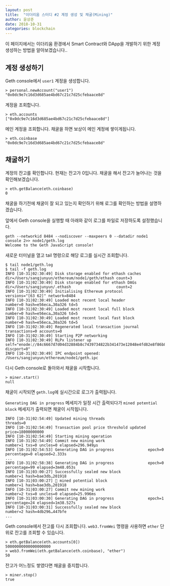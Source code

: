 ```yaml
---
layout: post
title:  "이더리움 스터디 #2 계정 생성 및 채굴(Mining)"
author: 윤상준
date: 2018-10-31
categories: blockchain
---
```


이 페이지에서는 이더리움 환경에서 Smart Contract와 DApp을 개발하기 위한 계정 생성하는 방법을 알아보겠습니다..

## 계정 생성하기

Geth console에서 `user1` 계정을 생성합니다.

```
> personal.newAccount("user1")
"0x0dc9e7c16d3d685ae4bd67c21c7d25cfebaace8d"
```

계정을 조회합니다.

```
> eth.accounts
["0x0dc9e7c16d3d685ae4bd67c21c7d25cfebaace8d"]
```

메인 계정을 조회합니다. 채굴을 하면 보상이 메인 계정에 쌓이게됩니다.
```
> eth.coinbase
"0x0dc9e7c16d3d685ae4bd67c21c7d25cfebaace8d"
```

## 채굴하기

계정의 잔고를 확인합니다. 현재는 잔고가 0입니다. 채굴을 해서 잔고가 늘어나는 것을 확인해보겠습니다.

```
> eth.getBalance(eth.coinbase)
0
```

채굴을 하기전에 채굴이 잘 되고 있는지 확인하기 위해 로그를 확인하는 방법을 설명하겠습니다.

앞에서 Geth console을 실행할 때 아래와 같이 로그를 파일로 저장하도록 설정했습니다.
```
geth --networkid 8484 --nodiscover --maxpeers 0 --datadir node1 console 2>> node1/geth.log
Welcome to the Geth JavaScript console!
```

새로운 터미널을 열고 tail 명령으로 해당 로그를 실시간 조회합니다.

```
$ tail node1/geth.log
$ tail -f geth.log
INFO [10-31|02:30:49] Disk storage enabled for ethash caches   dir=/Users/sangjunyun/ethereum/node1/geth/ethash count=3
INFO [10-31|02:30:49] Disk storage enabled for ethash DAGs     dir=/Users/sangjunyun/.ethash                    count=2
INFO [10-31|02:30:49] Initialising Ethereum protocol           versions="[63 62]" network=8484
INFO [10-31|02:30:49] Loaded most recent local header          number=0 hash=e56eca…30a326 td=5
INFO [10-31|02:30:49] Loaded most recent local full block      number=0 hash=e56eca…30a326 td=5
INFO [10-31|02:30:49] Loaded most recent local fast block      number=0 hash=e56eca…30a326 td=5
INFO [10-31|02:30:49] Regenerated local transaction journal    transactions=0 accounts=0
INFO [10-31|02:30:49] Starting P2P networking
INFO [10-31|02:30:49] RLPx listener up                         self="enode://84c6667d7d04d32884b8c7439734822b341473e12048e4fd82e8f86b8e98d55a8ece1f35d402ca98faf8edbb0e44005856701cc0bbbee4d7048e208ebd769406@[::]:30303?discport=0"
INFO [10-31|02:30:49] IPC endpoint opened: /Users/sangjunyun/ethereum/node1/geth.ipc
```

다시 Geth console로 돌아와서 채굴을 시작합니다.

```
> miner.start()
null
```

채굴이 시작되면 `geth.log`에 실시간으로 로그가 출력됩니다.

`Generating DAG in progress` 메세지가 일정 시간 출력되다가 `mined potential block` 메세지가 출력되면
채굴이 시작됩니다.

```
INFO [10-31|02:54:49] Updated mining threads                   threads=0
INFO [10-31|02:54:49] Transaction pool price threshold updated price=18000000000
INFO [10-31|02:54:49] Starting mining operation
INFO [10-31|02:54:49] Commit new mining work                   number=1 txs=0 uncles=0 elapsed=296.949µs
INFO [10-31|02:54:53] Generating DAG in progress               epoch=0 percentage=0 elapsed=2.333s
...
INFO [10-31|02:58:38] Generating DAG in progress               epoch=0 percentage=99 elapsed=3m48.053s
INFO [10-31|03:00:27] Successfully sealed new block            number=1 hash=bae3db…201918
INFO [10-31|03:00:27] 🔨 mined potential block                  number=1 hash=bae3db…201918
INFO [10-31|03:00:27] Commit new mining work                   number=2 txs=0 uncles=0 elapsed=25.996ms
INFO [10-31|03:00:30] Generating DAG in progress               epoch=1 percentage=24 elapsed=1m38.527s
INFO [10-31|03:00:31] Successfully sealed new block            number=2 hash=4db296…447bfe
...
```

Geth console에서 잔고를 다시 조회합니다.
`web3.fromWei` 명령을 사용하면 `ether` 단위로 잔고를 조회할 수 있습니다.

```
> eth.getBalance(eth.accounts[0])
50000000000000000000
> web3.fromWei(eth.getBalance(eth.coinbase), "ether")
50
```

잔고가 어느정도 쌓였다면 채굴을 중지합니다.

```
> miner.stop()
true
```
